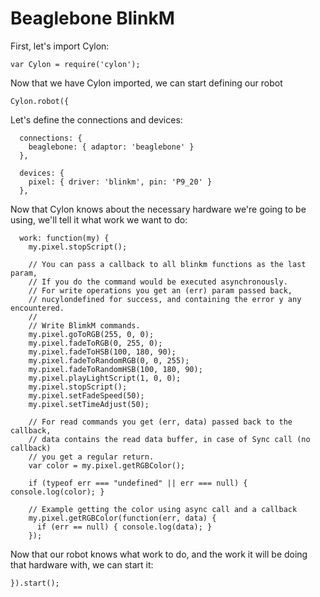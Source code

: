 # Beaglebone BlinkM

First, let's import Cylon:

    var Cylon = require('cylon');

Now that we have Cylon imported, we can start defining our robot

    Cylon.robot({

Let's define the connections and devices:

      connections: {
        beaglebone: { adaptor: 'beaglebone' }
      },

      devices: {
        pixel: { driver: 'blinkm', pin: 'P9_20' }
      },

Now that Cylon knows about the necessary hardware we're going to be using, we'll
tell it what work we want to do:

      work: function(my) {
        my.pixel.stopScript();

        // You can pass a callback to all blinkm functions as the last param,
        // If you do the command would be executed asynchronously.
        // For write operations you get an (err) param passed back,
        // nucylondefined for success, and containing the error y any encountered.
        //
        // Write BlimkM commands.
        my.pixel.goToRGB(255, 0, 0);
        my.pixel.fadeToRGB(0, 255, 0);
        my.pixel.fadeToHSB(100, 180, 90);
        my.pixel.fadeToRandomRGB(0, 0, 255);
        my.pixel.fadeToRandomHSB(100, 180, 90);
        my.pixel.playLightScript(1, 0, 0);
        my.pixel.stopScript();
        my.pixel.setFadeSpeed(50);
        my.pixel.setTimeAdjust(50);

        // For read commands you get (err, data) passed back to the callback,
        // data contains the read data buffer, in case of Sync call (no callback)
        // you get a regular return.
        var color = my.pixel.getRGBColor();

        if (typeof err === "undefined" || err === null) { console.log(color); }

        // Example getting the color using async call and a callback
        my.pixel.getRGBColor(function(err, data) {
          if (err == null) { console.log(data); }
        });

Now that our robot knows what work to do, and the work it will be doing that
hardware with, we can start it:

    }).start();
